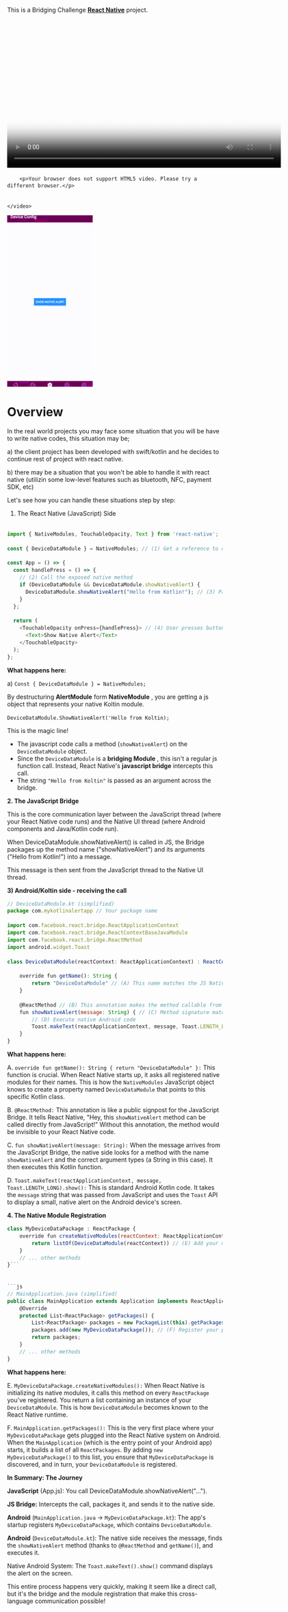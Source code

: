 This is a Bridging Challenge [**React Native**](https://reactnative.dev) project.
 <video controls width="640" height="360" poster="video-thumbnail.jpg">
        <source src="bridgeAndroid.webm" type="video/webm">
        
        <p>Your browser does not support HTML5 video. Please try a different browser.</p>

      
    </video>

![alt text](./bridgeAndroidSmall.gif "Optional Title")
# Overview
In the real world projects you may face some situation that you will be have to write native codes, this situation may be;

a) the client project has been developed with swift/kotlin and he decides to continue rest of project with react native.

b) there may be a situation that you won't be able to handle it with react native (utilizin some low-level features such as bluetooth, NFC, payment SDK, etc)

Let's see how you can handle these situations step by step:

1. The React Native (JavaScript) Side

```js

import { NativeModules, TouchableOpacity, Text } from 'react-native';

const { DeviceDataModule } = NativeModules; // (1) Get a reference to our native module

const App = () => {
  const handlePress = () => {
    // (2) Call the exposed native method
    if (DeviceDataModule && DeviceDataModule.showNativeAlert) {
      DeviceDataModule.showNativeAlert("Hello from Kotlin!"); // (3) Pass data to native
    }
  };

  return (
    <TouchableOpacity onPress={handlePress}> // (4) User presses button
      <Text>Show Native Alert</Text>
    </TouchableOpacity>
  );
};
```
**What happens here:**

a) ```Const { DeviceDataModule } = NativeModules;```

By destructuring __AlertModule__ form __NativeModule__ , you are getting a js object that represents your native Koltin module.

```DeviceDataModule.ShowNativeAlert('Hello from Koltin);```  

This is the magic line!

+ The javascript code calls a method (```showNativeAlert```) on the ```DeviceDataModule``` object.
+ Since the ```DeviceDataModule``` is a __bridging Module__ , this isn't a regular js function call. Instead, React Native's __javascript bridge__ intercepts this call.
+ The string ```"Hello from Koltin"``` is passed as an argument across the bridge.


__2. The JavaScript Bridge__

This is the core communication layer between the JavaScript thread (where your React Native code runs) and the Native UI thread (where Android components and Java/Kotlin code run).

When DeviceDataModule.showNativeAlert() is called in JS, the Bridge packages up the method name ("showNativeAlert") and its arguments ("Hello from Kotlin!") into a message.

This message is then sent from the JavaScript thread to the Native UI thread.


__3) Android/Koltin side - receiving the call__

```js
// DeviceDataModule.kt (simplified)
package com.mykotlinalertapp // Your package name

import com.facebook.react.bridge.ReactApplicationContext
import com.facebook.react.bridge.ReactContextBaseJavaModule
import com.facebook.react.bridge.ReactMethod
import android.widget.Toast

class DeviceDataModule(reactContext: ReactApplicationContext) : ReactContextBaseJavaModule(reactContext) {

    override fun getName(): String {
        return "DeviceDataModule" // (A) This name matches the JS NativeModules.DeviceDataModule
    }

    @ReactMethod // (B) This annotation makes the method callable from JS
    fun showNativeAlert(message: String) { // (C) Method signature matches JS call
        // (D) Execute native Android code
        Toast.makeText(reactApplicationContext, message, Toast.LENGTH_LONG).show()
    }
}
```


__What happens here:__

A.  ```override fun getName(): String { return "DeviceDataModule" }:``` This function is crucial. When React Native starts up, it asks all registered native modules for their names. This is how the ```NativeModules``` JavaScript object knows to create a property named ```DeviceDataModule``` that points to this specific Kotlin class.

B.  ```@ReactMethod:``` This annotation is like a public signpost for the JavaScript Bridge. It tells React Native, "Hey, this ```showNativeAlert``` method can be called directly from JavaScript!" Without this annotation, the method would be invisible to your React Native code.

C.  ```fun showNativeAlert(message: String):``` When the message arrives from the JavaScript Bridge, the native side looks for a method with the name ```showNativeAlert``` and the correct argument types (a String in this case). It then executes this Kotlin function.

D.  ```Toast.makeText(reactApplicationContext, message, Toast.LENGTH_LONG).show():``` This is standard Android Kotlin code. It takes the ```message``` string that was passed from JavaScript and uses the ```Toast``` API to display a small, native alert on the Android device's screen.

__4. The Native Module Registration__

```js // MyDeviceDataPackage.kt (simplified)
class MyDeviceDataPackage : ReactPackage {
    override fun createNativeModules(reactContext: ReactApplicationContext): List<NativeModule> {
        return listOf(DeviceDataModule(reactContext)) // (E) Add your module to the list
    }
    // ... other methods
}```


```js
// MainApplication.java (simplified)
public class MainApplication extends Application implements ReactApplication {
    @Override
    protected List<ReactPackage> getPackages() {
        List<ReactPackage> packages = new PackageList(this).getPackages();
        packages.add(new MyDeviceDataPackage()); // (F) Register your package here
        return packages;
    }
    // ... other methods
}
```

__What happens here:__

E.  ```MyDeviceDataPackage.createNativeModules():``` When React Native is initializing its native modules, it calls this method on every ```ReactPackage``` you've registered. You return a list containing an instance of your ```DeviceDataModule```. This is how ```DeviceDataModule``` becomes known to the React Native runtime.


F.  ```MainApplication.getPackages():``` This is the very first place where your ```MyDeviceDataPackage``` gets plugged into the React Native system on Android. When the ```MainApplication``` (which is the entry point of your Android app) starts, it builds a list of all ```ReactPackages```. By adding ```new MyDeviceDataPackage()``` to this list, you ensure that ```MyDeviceDataPackage``` is discovered, and in turn, your ```DeviceDataModule``` is registered.

__In Summary: The Journey__

__JavaScript__ (App.js): You call DeviceDataModule.showNativeAlert("...").

__JS Bridge:__ Intercepts the call, packages it, and sends it to the native side.

__Android__ (```MainApplication.java``` -> ```MyDeviceDataPackage.kt```): The app's startup registers ```MyDeviceDataPackage```, which contains ```DeviceDataModule```.

__Android__ (```DeviceDataModule.kt```): The native side receives the message, finds the ```showNativeAlert``` method (thanks to ```@ReactMethod``` and ```getName()```), and executes it.

Native Android System: The ```Toast.makeText().show()``` command displays the alert on the screen.

This entire process happens very quickly, making it seem like a direct call, but it's the bridge and the module registration that make this cross-language communication possible!
